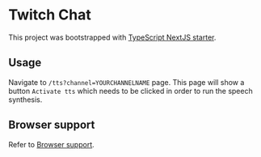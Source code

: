 # Twitch Chat

This project was bootstrapped with [TypeScript NextJS starter](https://github.com/jpedroschmitz/typescript-nextjs-starter).

## Usage

Navigate to `/tts?channel=YOURCHANNELNAME` page. This page will show a button `Activate tts` which needs to be clicked in order to run the speech synthesis.

## Browser support

Refer to [Browser support](BROWSERS.md).
